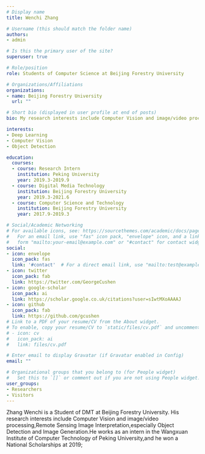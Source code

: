 ```yaml
---
# Display name
title: Wenchi Zhang

# Username (this should match the folder name)
authors:
- admin

# Is this the primary user of the site?
superuser: true

# Role/position
role: Students of Computer Science at Beijing Forestry University

# Organizations/Affiliations
organizations:
- name: Beijing Forestry University
  url: ""

# Short bio (displayed in user profile at end of posts)
bio: My research interests include Computer Vision and image/video processing,especially Object Detection and Image Generation.

interests:
- Deep Learning
- Computer Vision
- Object Detection

education:
  courses:
  - course: Research Intern
    institution: Peking University
    year: 2019.3-2019.9
  - course: Digital Media Technology
    institution: Beijing Forestry University
    year: 2019.3-2021.6
  - course: Computer Science and Technology
    institution: Beijing Forestry University
    year: 2017.9-2019.3

# Social/Academic Networking
# For available icons, see: https://sourcethemes.com/academic/docs/page-builder/#icons
#   For an email link, use "fas" icon pack, "envelope" icon, and a link in the
#   form "mailto:your-email@example.com" or "#contact" for contact widget.
social:
- icon: envelope
  icon_pack: fas
  link: '#contact'  # For a direct email link, use "mailto:test@example.org".
- icon: twitter
  icon_pack: fab
  link: https://twitter.com/GeorgeCushen
- icon: google-scholar
  icon_pack: ai
  link: https://scholar.google.co.uk/citations?user=sIwtMXoAAAAJ
- icon: github
  icon_pack: fab
  link: https://github.com/gcushen
# Link to a PDF of your resume/CV from the About widget.
# To enable, copy your resume/CV to `static/files/cv.pdf` and uncomment the lines below.
# - icon: cv
#   icon_pack: ai
#   link: files/cv.pdf

# Enter email to display Gravatar (if Gravatar enabled in Config)
email: ""

# Organizational groups that you belong to (for People widget)
#   Set this to `[]` or comment out if you are not using People widget.
user_groups:
- Researchers
- Visitors
---
```


Zhang Wenchi is a Student of DMT at Beijing Forestry University. His research interests include Computer Vision and image/video processing,Remote Sensing Image Interpretation,especially Object Detection and Image Generation.He works as an intern in the Wangxuan Institute of Computer Technology of Peking University,and he won a National Scholarships at 2019;
